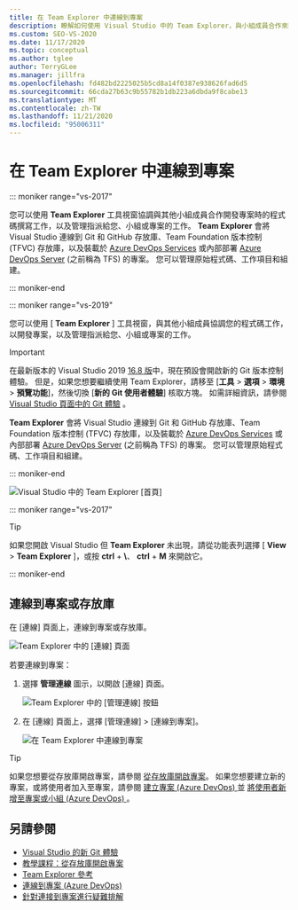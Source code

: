 ```yaml
---
title: 在 Team Explorer 中連線到專案
description: 瞭解如何使用 Visual Studio 中的 Team Explorer，與小組成員合作來開發和管理專案。
ms.custom: SEO-VS-2020
ms.date: 11/17/2020
ms.topic: conceptual
ms.author: tglee
author: TerryGLee
ms.manager: jillfra
ms.openlocfilehash: fd482bd2225025b5cd8a14f0387e938626fad6d5
ms.sourcegitcommit: 66cda27b63c9b55782b1db223a6dbda9f8cabe13
ms.translationtype: MT
ms.contentlocale: zh-TW
ms.lasthandoff: 11/21/2020
ms.locfileid: "95006311"
---
```

# <a name="connect-to-projects-in-team-explorer"></a>在 Team Explorer 中連線到專案

::: moniker range="vs-2017"

您可以使用 **Team Explorer** 工具視窗協調與其他小組成員合作開發專案時的程式碼撰寫工作，以及管理指派給您、小組或專案的工作。 **Team Explorer** 會將 Visual Studio 連線到 Git 和 GitHub 存放庫、Team Foundation 版本控制 (TFVC) 存放庫，以及裝載於 [Azure DevOps Services](/azure/devops/user-guide/what-is-azure-devops-services) 或內部部署 [Azure DevOps Server](/azure/devops/index-all) (之前稱為 TFS) 的專案。 您可以管理原始程式碼、工作項目和組建。

::: moniker-end

::: moniker range="vs-2019"

您可以使用 [ **Team Explorer** ] 工具視窗，與其他小組成員協調您的程式碼工作，以開發專案，以及管理指派給您、小組或專案的工作。

> [!IMPORTANT]
> 在最新版本的 Visual Studio 2019 [16.8 版](/visualstudio/releases/2019/release-notes/)中，現在預設會開啟新的 Git 版本控制體驗。 但是，如果您想要繼續使用 Team Explorer，請移至 [**工具**  >  **選項**  >  **環境**  >  **預覽功能**]，然後切換 [**新的 Git 使用者體驗**] 核取方塊。 如需詳細資訊，請參閱 [Visual Studio 頁面中的 Git 體驗](git-with-visual-studio.md) 。

**Team Explorer** 會將 Visual Studio 連線到 Git 和 GitHub 存放庫、Team Foundation 版本控制 (TFVC) 存放庫，以及裝載於 [Azure DevOps Services](/azure/devops/user-guide/what-is-azure-devops-services) 或內部部署 [Azure DevOps Server](/azure/devops/index-all) (之前稱為 TFS) 的專案。 您可以管理原始程式碼、工作項目和組建。

::: moniker-end

![Visual Studio 中的 Team Explorer [首頁]](media/team-explorer/team-explorer.png "Visual Studio 中的 Team Explorer 首頁。")

::: moniker range="vs-2017"

> [!TIP]
> 如果您開啟 Visual Studio 但 **Team Explorer** 未出現，請從功能表列選擇 [ **View**  >  **Team Explorer** ]，或按 **ctrl** + **&#92;**、 **ctrl** + **M** 來開啟它。

::: moniker-end

## <a name="connect-to-a-project-or-repository"></a>連線到專案或存放庫

在 [連線] 頁面上，連線到專案或存放庫。

![Team Explorer 中的 [連線] 頁面](media/team-explorer/connect.png "Visual Studio 中的 [Team Explorer 連接] 頁面")

若要連線到專案：

1. 選擇 **管理連線** 圖示，以開啟 [連線] 頁面。

   ![Team Explorer 中的 [管理連線] 按鈕](media/team-explorer/manage-connections.png "Visual Studio 中的 [Team Explorer-管理連接] 按鈕。")

1. 在 [連線] 頁面上，選擇 [管理連線] > [連線到專案]。

   ![在 Team Explorer 中連線到專案](media/team-explorer/connect-project.png "Team Explorer-連接到 Visual Studio 中的專案選項。")

> [!TIP]
> 如果您想要從存放庫開啟專案，請參閱 [從存放庫開啟專案](../get-started/tutorial-open-project-from-repo.md)。 如果您想要建立新的專案，或將使用者加入至專案，請參閱 [建立專案 (Azure DevOps) ](/azure/devops/organizations/projects/create-project) 並 [將使用者新增至專案或小組 (Azure DevOps) ](/azure/devops/organizations/security/add-users-team-project)。

## <a name="see-also"></a>另請參閱

- [Visual Studio 的新 Git 體驗](git-with-visual-studio.md)
- [教學課程：從存放庫開啟專案](../get-started/tutorial-open-project-from-repo.md)
- [Team Explorer 參考](reference/team-explorer-reference.md)
- [連線到專案 (Azure DevOps)](/azure/devops/organizations/projects/connect-to-projects)
- [針對連接到專案進行疑難排解](/azure/devops/user-guide/troubleshoot-connection?view=azure-devops&preserve-view=true)
